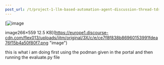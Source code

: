 ```yaml
---
post_url: /t/project-1-llm-based-automation-agent-discussion-thread-tds-jan-2025/164277/451
---
```

[![image](https://europe1.discourse-cdn.com/flex013/uploads/iitm/original/3X/c/e/ce7f8f838b86960153991fdea76f15b4a50f80f7.png)

image266×559 12.5 KB](https://europe1.discourse-cdn.com/flex013/uploads/iitm/original/3X/c/e/ce7f8f838b86960153991fdea76f15b4a50f80f7.png "image")

  
this is what i am doing first using the podman given in the portal and then running the evaluate.py file
